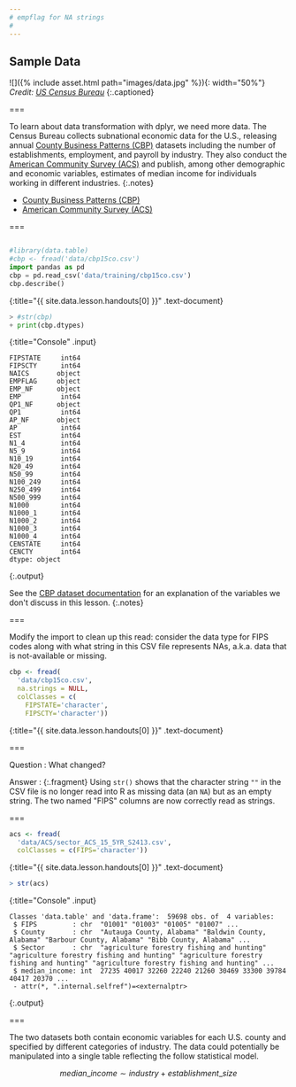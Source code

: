 ```yaml
---
# empflag for NA strings
#
---
```


## Sample Data

![]({% include asset.html path="images/data.jpg" %}){: width="50%"}  
*Credit: [US Census Bureau](https://www.census.gov/programs-surveys/cbp.html)*
{:.captioned}

===

To learn about data transformation with dplyr, we need more data. The Census
Bureau collects subnational economic data for the U.S., releasing annual [County
Business Patterns (CBP)] datasets including the number of establishments,
employment, and payroll by industry. They also conduct the [American Community
Survey (ACS)] and publish, among other demographic and economic variables, estimates of
median income for individuals working in different industries.
{:.notes}

- [County Business Patterns (CBP)]
- [American Community Survey (ACS)]

[County Business Patterns (CBP)]: https://www.census.gov/programs-surveys/cbp/data/datasets.html
[American Community Survey (ACS)]: https://www.census.gov/programs-surveys/acs/

===



~~~python

#library(data.table)
#cbp <- fread('data/cbp15co.csv')
import pandas as pd
cbp = pd.read_csv('data/training/cbp15co.csv')
cbp.describe()
~~~
{:title="{{ site.data.lesson.handouts[0] }}" .text-document}



~~~python
> #str(cbp)
+ print(cbp.dtypes)
~~~
{:title="Console" .input}


~~~
FIPSTATE     int64
FIPSCTY      int64
NAICS       object
EMPFLAG     object
EMP_NF      object
EMP          int64
QP1_NF      object
QP1          int64
AP_NF       object
AP           int64
EST          int64
N1_4         int64
N5_9         int64
N10_19       int64
N20_49       int64
N50_99       int64
N100_249     int64
N250_499     int64
N500_999     int64
N1000        int64
N1000_1      int64
N1000_2      int64
N1000_3      int64
N1000_4      int64
CENSTATE     int64
CENCTY       int64
dtype: object
~~~
{:.output}


See the [CBP dataset documentation] for an explanation of the variables we don't
discuss in this lesson.
{:.notes}

[CBP dataset documentation]: https://www2.census.gov/programs-surveys/rhfs/cbp/technical%20documentation/2015_record_layouts/county_layout_2015.txt

===

Modify the import to clean up this read: consider the data type for FIPS codes
along with what string in this CSV file represents NAs, a.k.a. data that is
not-available or missing.



~~~r
cbp <- fread(
  'data/cbp15co.csv',
  na.strings = NULL,
  colClasses = c(
    FIPSTATE='character',
    FIPSCTY='character'))
~~~
{:title="{{ site.data.lesson.handouts[0] }}" .text-document}


===

Question
: What changed?

Answer
: {:.fragment} Using `str()` shows that the character string `""` in the CSV
file is no longer read into R as missing data (an `NA`) but as an empty string.
The two named "FIPS" columns are now correctly read as strings.


===



~~~r
acs <- fread(
  'data/ACS/sector_ACS_15_5YR_S2413.csv',
  colClasses = c(FIPS='character'))
~~~
{:title="{{ site.data.lesson.handouts[0] }}" .text-document}



~~~r
> str(acs)
~~~
{:title="Console" .input}


~~~
Classes 'data.table' and 'data.frame':	59698 obs. of  4 variables:
 $ FIPS         : chr  "01001" "01003" "01005" "01007" ...
 $ County       : chr  "Autauga County, Alabama" "Baldwin County, Alabama" "Barbour County, Alabama" "Bibb County, Alabama" ...
 $ Sector       : chr  "agriculture forestry fishing and hunting" "agriculture forestry fishing and hunting" "agriculture forestry fishing and hunting" "agriculture forestry fishing and hunting" ...
 $ median_income: int  27235 40017 32260 22240 21260 30469 33300 39784 40417 20370 ...
 - attr(*, ".internal.selfref")=<externalptr> 
~~~
{:.output}


===

The two datasets both contain economic variables for each U.S. county and
specified by different categories of industry. The data could potentially be
manipulated into a single table reflecting the follow statistical model.

$$
median\_income \sim industry + establishment\_size
$$
